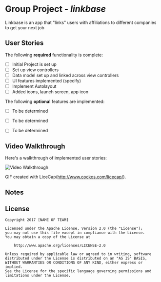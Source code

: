 # Group Project - *linkbase*

Linkbase is an app that "links" users with affiliations to different companies to get your next job

## User Stories

The following **required** functionality is complete:

- [ ] Initial Project is set up
- [ ] Set up view controllers 
- [ ] Data model set up and linked across view controllers  
- [ ] UI features implemented (specify) 
- [ ] Implement Autolayout
- [ ] Added icons, launch screen, app icon  

The following **optional** features are implemented:
- [ ] To be determined
- [ ] To be determined
- [ ] To be determined


## Video Walkthrough 

Here's a walkthrough of implemented user stories:

<img src='http://i.imgur.com/tobeupdated.gif' title='Video Walkthrough' width='' alt='Video Walkthrough' />

GIF created with LiceCap(http://www.cockos.com/licecap/).


## Notes


## License

    Copyright 2017 [NAME OF TEAM]
    
    Licensed under the Apache License, Version 2.0 (the "License");
    you may not use this file except in compliance with the License.
    You may obtain a copy of the License at

        http://www.apache.org/licenses/LICENSE-2.0

    Unless required by applicable law or agreed to in writing, software
    distributed under the License is distributed on an "AS IS" BASIS,
    WITHOUT WARRANTIES OR CONDITIONS OF ANY KIND, either express or implied.
    See the License for the specific language governing permissions and
    limitations under the License.
